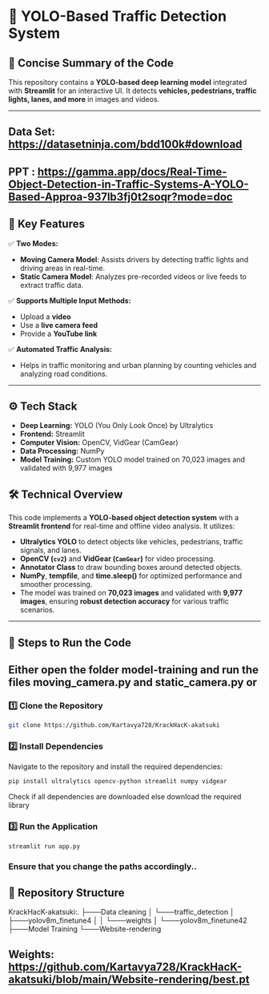 # 🚦 YOLO-Based Traffic Detection System

## 📌 Concise Summary of the Code
This repository contains a **YOLO-based deep learning model** integrated with **Streamlit** for an interactive UI. It detects **vehicles, pedestrians, traffic lights, lanes, and more** in images and videos.

---
## Data Set: https://datasetninja.com/bdd100k#download
## PPT : https://gamma.app/docs/Real-Time-Object-Detection-in-Traffic-Systems-A-YOLO-Based-Approa-937lb3fj0t2soqr?mode=doc
## 🔑 Key Features

✅ **Two Modes:**  
- **Moving Camera Model**: Assists drivers by detecting traffic lights and driving areas in real-time.  
- **Static Camera Model**: Analyzes pre-recorded videos or live feeds to extract traffic data.  

✅ **Supports Multiple Input Methods:**  
- Upload a **video**  
- Use a **live camera feed**  
- Provide a **YouTube link**  

✅ **Automated Traffic Analysis:**  
- Helps in traffic monitoring and urban planning by counting vehicles and analyzing road conditions.  

---
## ⚙️ Tech Stack
- **Deep Learning:** YOLO (You Only Look Once) by Ultralytics  
- **Frontend:** Streamlit   
- **Computer Vision:** OpenCV, VidGear (CamGear)  
- **Data Processing:** NumPy  
- **Model Training:** Custom YOLO model trained on 70,023 images and validated with 9,977 images  

## 🛠 Technical Overview
This code implements a **YOLO-based object detection system** with a **Streamlit frontend** for real-time and offline video analysis. It utilizes:

- **Ultralytics YOLO** to detect objects like vehicles, pedestrians, traffic signals, and lanes.  
- **OpenCV (`cv2`)** and **VidGear (`CamGear`)** for video processing.  
- **Annotator Class** to draw bounding boxes around detected objects.  
- **NumPy**, **tempfile**, and **time.sleep()** for optimized performance and smoother processing.  
- The model was trained on **70,023 images** and validated with **9,977 images**, ensuring **robust detection accuracy** for various traffic scenarios.  

---

## 🚀 Steps to Run the Code
## Either open the folder model-training and run the files moving_camera.py and static_camera.py or 
### 1️⃣ Clone the Repository
```bash
git clone https://github.com/Kartavya728/KrackHacK-akatsuki
```
### 2️⃣ Install Dependencies
Navigate to the repository and install the required dependencies:
```bash 
pip install ultralytics opencv-python streamlit numpy vidgear
```
Check if all dependencies are downloaded else download the required library
### 3️⃣ Run the Application
```bash
streamlit run app.py
```
### Ensure that you change the paths accordingly..
## 📁 Repository Structure
KrackHacK-akatsuki:.
├───Data cleaning
│   └───traffic_detection
│       ├───yolov8m_finetune4
│       │   └───weights
│       └───yolov8m_finetune42
├───Model Training
└───Website-rendering
## Weights: https://github.com/Kartavya728/KrackHacK-akatsuki/blob/main/Website-rendering/best.pt
